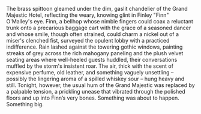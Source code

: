 The brass spittoon gleamed under the dim, gaslit chandelier of the Grand Majestic Hotel, reflecting the weary, knowing glint in Finley "Finn" O'Malley's eye.  Finn, a bellhop whose nimble fingers could coax a reluctant trunk onto a precarious baggage cart with the grace of a seasoned dancer and whose smile, though often strained, could charm a nickel out of a miser's clenched fist, surveyed the opulent lobby with a practiced indifference.  Rain lashed against the towering gothic windows, painting streaks of grey across the rich mahogany paneling and the plush velvet seating areas where well-heeled guests huddled, their conversations muffled by the storm's insistent roar.  The air, thick with the scent of expensive perfume, old leather, and something vaguely unsettling – possibly the lingering aroma of a spilled whiskey sour – hung heavy and still.  Tonight, however, the usual hum of the Grand Majestic was replaced by a palpable tension, a prickling unease that vibrated through the polished floors and up into Finn’s very bones. Something was about to happen. Something big.
